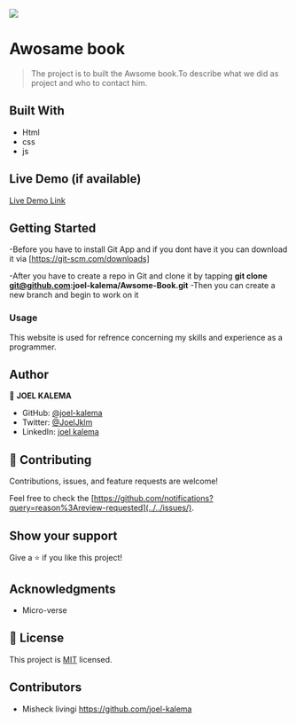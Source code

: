 ![](https://img.shields.io/badge/Microverse-blueviolet)

# Awosame book

> The project is to built the Awsome book.To describe what we did as project and who to contact him.

## Built With

- Html
- css
- js

## Live Demo (if available)

[Live Demo Link](https://joel-kalema.github.io/Awsome-Book/)

## Getting Started

-Before you have to install Git App and if you dont have it you can download it via [https://git-scm.com/downloads]

-After you have to create a repo in Git and clone it
by tapping **git clone git@github.com:joel-kalema/Awsome-Book.git**
-Then you can create a new branch and begin to work on it

### Usage

This website is used for refrence concerning my skills and experience as a programmer.

## Author

👤 **JOEL KALEMA**

- GitHub: [@joel-kalema](https://github.com/joel-kalema)
- Twitter: [@JoelJklm](https://www.linkedin.com/in/joel-kalema-30518a230/)
- LinkedIn: [joel kalema](https://twitter.com/JoelJklm)

## 🤝 Contributing

Contributions, issues, and feature requests are welcome!

Feel free to check the [https://github.com/notifications?query=reason%3Areview-requested](../../issues/).

## Show your support

Give a ⭐️ if you like this project!

## Acknowledgments

- Micro-verse

## 📝 License

This project is [MIT](./MIT.md) licensed.

## Contributors

- Misheck livingi https://github.com/joel-kalema
